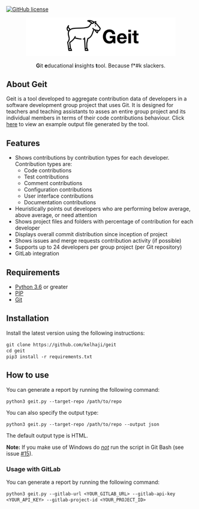 
[![GitHub license](https://img.shields.io/github/license/Naereen/StrapDown.js.svg)](https://github.com/Naereen/StrapDown.js/blob/master/LICENSE)


<p align="center">
  <p align="center">
     <img src="https://github.com/kelhaji/geit/blob/master/logos/logo-white.png?raw=true" alt="Geit" width="400">
  </p>
  <p align="center">
    <b>G</b>it <b>e</b>ducational <b>i</b>nsights <b>t</b>ool. Because f*#k slackers.
  </p>
</p>


## About Geit

Geit is a tool developed to aggregate contribution data of developers in a software development group project that uses Git. It is designed for teachers and teaching assistants to asses an entire group project and its individual members in terms of their code contributions behaviour. Click <a href="https://raw.githubusercontent.com/kelhaji/geit/master/output_examples/example-fake-project-original.png" target="_blank">here</a> to view an example output file generated by the tool.

## Features

- Shows contributions by contribution types for each developer. Contribution types are:
    - Code contributions
    - Test contributions
    - Comment contributions
    - Configuration contributions
    - User interface contributions
    - Documentation contributions
- Heuristically points out developers who are performing below average, above average, or need attention
- Shows project files and folders with percentage of contribution for each developer
- Displays overall commit distribution since inception of project
- Shows issues and merge requests contribution activity (if possible)
- Supports up to 24 developers per group project (per Git repository)
- GitLab integration

## Requirements

- [Python 3.6](https://www.python.org/downloads/) or greater
- [PIP](https://pypi.org/project/pip/)
- [Git](https://git-scm.com/)

## Installation
Install the latest version using the following instructions:

```
git clone https://github.com/kelhaji/geit
cd geit
pip3 install -r requirements.txt
```

## How to use

You can generate a report by running the following command:
```
python3 geit.py --target-repo /path/to/repo
```

You can also specify the output type:
```
python3 geit.py --target-repo /path/to/repo --output json
```
The default output type is HTML.

**Note:** If you make use of Windows do <u>_not_</u> run the script in Git Bash (see issue <a href="https://github.com/kelhaji/geit/issues/15" target="_blank">#15</a>).

### Usage with GitLab

You can generate a report by running the following command:
```
python3 geit.py --gitlab-url <YOUR_GITLAB_URL> --gitlab-api-key <YOUR_API_KEY> --gitlab-project-id <YOUR_PROJECT_ID>
```